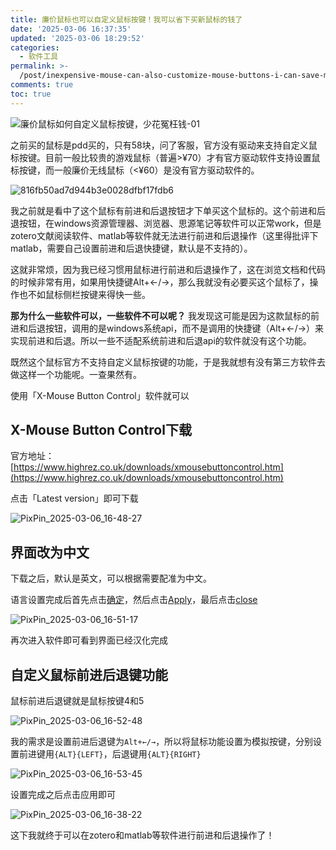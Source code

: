 ```yaml
---
title: 廉价鼠标也可以自定义鼠标按键！我可以省下买新鼠标的钱了
date: '2025-03-06 16:37:35'
updated: '2025-03-06 18:29:52'
categories:
  - 软件工具
permalink: >-
  /post/inexpensive-mouse-can-also-customize-mouse-buttons-i-can-save-money-on-buying-a-new-mouse-z29jymq.html
comments: true
toc: true
---
```






​![廉价鼠标如何自定义鼠标按键，少花冤枉钱-01](https://fastly.jsdelivr.net/gh/Achuan-2/PicBed@pic/assets/%E5%BB%89%E4%BB%B7%E9%BC%A0%E6%A0%87%E5%A6%82%E4%BD%95%E8%87%AA%E5%AE%9A%E4%B9%89%E9%BC%A0%E6%A0%87%E6%8C%89%E9%94%AE%EF%BC%8C%E5%B0%91%E8%8A%B1%E5%86%A4%E6%9E%89%E9%92%B1-01-20250306180007-qo8qndi.svg "文章示意图使用Claude")​

之前买的鼠标是pdd买的，只有58块，问了客服，官方没有驱动来支持自定义鼠标按键。目前一般比较贵的游戏鼠标（普遍>¥70）才有官方驱动软件支持设置鼠标按键，而一般廉价无线鼠标（<¥60）是没有官方驱动软件的。

​![816fb50ad7d944b3e0028dfbf17fdb6](https://fastly.jsdelivr.net/gh/Achuan-2/PicBed@pic/assets/816fb50ad7d944b3e0028dfbf17fdb6-20250306163839-84jjldf.jpg)​

我之前就是看中了这个鼠标有前进和后退按钮才下单买这个鼠标的。这个前进和后退按钮，在windows资源管理器、浏览器、思源笔记等软件可以正常work，但是zotero文献阅读软件、matlab等软件就无法进行前进和后退操作（这里得批评下matlab，需要自己设置前进和后退快捷键，默认是不支持的）。

这就非常烦，因为我已经习惯用鼠标进行前进和后退操作了，这在浏览文档和代码的时候非常有用，如果用快捷键Alt+←/→，那么我就没有必要买这个鼠标了，操作也不如鼠标侧栏按键来得快一些。

**那为什么一些软件可以，一些软件不可以呢？** 我发现这可能是因为这款鼠标的前进和后退按钮，调用的是windows系统api，而不是调用的快捷键（Alt+←/→）来实现前进和后退。所以一些不适配系统前进和后退api的软件就没有这个功能。

既然这个鼠标官方不支持自定义鼠标按键的功能，于是我就想有没有第三方软件去做这样一个功能呢。一查果然有。

使用「X-Mouse Button Control」软件就可以

## X-Mouse Button Control下载

官方地址：[https://www.highrez.co.uk/downloads/xmousebuttoncontrol.htm](https://www.highrez.co.uk/downloads/xmousebuttoncontrol.htm)

点击「Latest version」即可下载

​![PixPin_2025-03-06_16-48-27](https://fastly.jsdelivr.net/gh/Achuan-2/PicBed@pic/assets/PixPin_2025-03-06_16-48-27-20250306164832-rr9s3tv.png)​

## 界面改为中文

下载之后，默认是英文，可以根据需要配准为中文。

语言设置完成后首先点击<u>确定</u>，然后点击<u>Apply</u>，最后点击<u>close</u>

​![PixPin_2025-03-06_16-51-17](https://fastly.jsdelivr.net/gh/Achuan-2/PicBed@pic/assets/PixPin_2025-03-06_16-51-17-20250306165120-kr5r5ri.png)​

再次进入软件即可看到界面已经汉化完成

## 自定义鼠标前进后退键功能

鼠标前进后退键就是鼠标按键4和5

​![PixPin_2025-03-06_16-52-48](https://fastly.jsdelivr.net/gh/Achuan-2/PicBed@pic/assets/PixPin_2025-03-06_16-52-48-20250306165255-xxo00t9.png)​

我的需求是设置前进后退键为`Alt+←/→`​，所以将鼠标功能设置为模拟按键，分别设置前进键用`{ALT}{LEFT}`​，后退键用`{ALT}{RIGHT}`​

​![PixPin_2025-03-06_16-53-45](https://fastly.jsdelivr.net/gh/Achuan-2/PicBed@pic/assets/PixPin_2025-03-06_16-53-45-20250306165353-y0ng57c.png)​

设置完成之后点击应用即可

​![PixPin_2025-03-06_16-38-22](https://fastly.jsdelivr.net/gh/Achuan-2/PicBed@pic/assets/PixPin_2025-03-06_16-38-22-20250306163824-7ehuag8.png)​

这下我就终于可以在zotero和matlab等软件进行前进和后退操作了！
